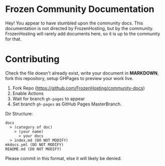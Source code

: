 # Frozen Community Documentation
Hey! You appear to have stumbled upon the community docs. This documentation is not directed by FrozenHosting, but by the community. FrozenHosting will rarely add documents here, so it is up to the community for that.

# Contributing
Check the file doesn't already exist, write your document in **MARKDOWN**, fork this repository, setup GHPages to preview your work live.
1. Fork Repo (https://github.com/FrozenHosting/community-docs)
2. Enable Actions
3. Wait for branch `gh-pages` to appear
4. Set branch `gh-pages` as GitHub Pages MasterBranch.

Dir Structure:
```
docs
  > (category of doc)
    > (your name)
      > your docs
  > index.md (DO NOT MODIFY)
mkdocs.yml (DO NOT MODIFY)
README.md (DO NOT MODIFY)
```
Please commit in this format, else it will likely be denied.
